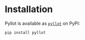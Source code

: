 # Installation

Pyllot is available as [`pyllot`](https://pypi.org/project/pyllot/) on PyPI:

```shell
pip install pyllot
```

